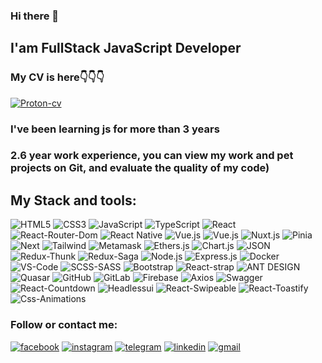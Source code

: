 ### Hi there 👋
## I'am FullStack JavaScript Developer

### My CV is here👇👇👇
[![Proton-cv](https://img.shields.io/badge/Proton_Nazar_CV-101e3f?style=for-the-badge&logo=&logoColor=B4068E)](https://nazarproton.github.io/resume/)


### I've been learning js for more than 3 years
### 2.6 year work experience, you can view my work and pet projects on Git, and evaluate the quality of my code)

## My Stack and tools:
![HTML5](https://img.shields.io/badge/HTML5-101e3f?style=for-the-badge&logo=html5)
![CSS3](https://img.shields.io/badge/CSS3-101e3f?style=for-the-badge&logo=CSS3)
![JavaScript](https://img.shields.io/badge/Java_Script-101e3f?style=for-the-badge&logo=javascript)
![TypeScript](https://img.shields.io/badge/Type_Script-101e3f?style=for-the-badge&logo=typescript)
![React](https://img.shields.io/badge/React-101e3f?style=for-the-badge&logo=React)
![React-Router-Dom](https://img.shields.io/badge/React_Router_Dom-101e3f?style=for-the-badge&logo=React)
![React Native](https://img.shields.io/badge/React_Native-101e3f?style=for-the-badge&logo=react)
![Vue.js](https://img.shields.io/badge/Vue.js-101e3f?style=for-the-badge&logo=vue.js)
![Vue.js](https://img.shields.io/badge/Vue.js-101e3f?style=for-the-badge&logo=vue.js)
![Nuxt.js](https://img.shields.io/badge/Nuxt.js-101e3f?style=for-the-badge&logo=nuxt.js)
![Pinia](https://img.shields.io/badge/Pinia-101e3f?style=for-the-badge&logo=vue.js)
![Next](https://img.shields.io/badge/Next-101e3f?style=for-the-badge&logo=Next.js)
![Tailwind](https://img.shields.io/badge/Tailwind-101e3f?style=for-the-badge&logo=TailwindCss)
![Metamask](https://img.shields.io/badge/Metamask.js-101e3f?style=for-the-badge&logo=Metamask.js)
![Ethers.js](https://img.shields.io/badge/Ethers.js-101e3f?style=for-the-badge&logo=EthersJs)
![Chart.js](https://img.shields.io/badge/Chart.js-101e3f?style=for-the-badge&logo=Chart.js)
![JSON](https://img.shields.io/badge/JSON-101e3f?style=for-the-badge&logo=JSON)
![Redux-Thunk](https://img.shields.io/badge/Redux_Thunk-101e3f?style=for-the-badge&logo=reduxsaga)
![Redux-Saga](https://img.shields.io/badge/Redux_Saga-101e3f?style=for-the-badge&logo=reduxsaga)
![Node.js](https://img.shields.io/badge/Node.js-101e3f?style=for-the-badge&logo=Node.js)
![Express.js](https://img.shields.io/badge/Express-101e3f?style=for-the-badge&logo=Express)
![Docker](https://img.shields.io/badge/Docker-101e3f?style=for-the-badge&logo=Docker)
![VS-Code](https://img.shields.io/badge/VS_Code-101e3f?style=for-the-badge&logo=VisualStudioCode)
![SCSS-SASS](https://img.shields.io/badge/SCSS_SASS-101e3f?style=for-the-badge&logo=Sass)
![Bootstrap](https://img.shields.io/badge/Bootstrap-101e3f?style=for-the-badge&logo=Bootstrap)
![React-strap](https://img.shields.io/badge/Reactstrap-101e3f?style=for-the-badge&logo=Reactstrap)
![ANT DESIGN](https://img.shields.io/badge/Ant_Design-101e3f?style=for-the-badge&logo=AntDesign)
![Quasar](https://img.shields.io/badge/Quasar-101e3f?style=for-the-badge&logo=vue.js)
![GitHub](https://img.shields.io/badge/GitHub-101e3f?style=for-the-badge&logo=GitHub)
![GitLab](https://img.shields.io/badge/GitLab-101e3f?style=for-the-badge&logo=GitLab)
![Firebase](https://img.shields.io/badge/Firebase-101e3f?style=for-the-badge&logo=Firebase)
![Axios](https://img.shields.io/badge/Axios-101e3f?style=for-the-badge&logo=Axios)
![Swagger](https://img.shields.io/badge/Swagger-101e3f?style=for-the-badge&logo=Swagger)
![React-Countdown](https://img.shields.io/badge/React_Countdown-101e3f?style=for-the-badge&logo=React_Countdown)
![Headlessui](https://img.shields.io/badge/Headlessui-101e3f?style=for-the-badge&logo=Headlessui)
![React-Swipeable](https://img.shields.io/badge/React_Swipeable-101e3f?style=for-the-badge&logo=React_Swipeable)
![React-Toastify](https://img.shields.io/badge/React_Toastify-101e3f?style=for-the-badge&logo=React_Toastify)
![Css-Animations](https://img.shields.io/badge/Css_Animations-101e3f?style=for-the-badge&logo=Css_Animations)



### Follow or contact me:
[![facebook](https://img.shields.io/badge/facebook-101e3f?style=for-the-badge&logo=facebook&logoColor=1195F5)](https://www.facebook.com/profile.php?id=100003877936384)
[![instagram](https://img.shields.io/badge/instagram-101e3f?style=for-the-badge&logo=instagram&logoColor=B4068E)](https://www.instagram.com/proton_n/)
[![telegram](https://img.shields.io/badge/telegram-101e3f?style=for-the-badge&logo=telegram&logoColor=B4068E)](https://t.me/proton_n)
[![linkedin](https://img.shields.io/badge/linkedin-101e3f?style=for-the-badge&logo=linkedin&logoColor=B4068E)](https://www.linkedin.com/in/nazarproton/)
[![gmail](https://img.shields.io/badge/gmail-101e3f?style=for-the-badge&logo=gmail&logoColor=B4068E)](https://mail.google.com/mail/u/0/#inbox?compose=CllgCJTNpzvFFJGdbJFwJjnZPtkGTrVmlxFTpKTVPhhjCBhcRshTTtvBrgxGgNNfWzzmWMjMJfg)










<!--
**NazarProton/NazarProton** is a ✨ _special_ ✨ repository because its `README.md` (this file) appears on your GitHub profile.

Here are some ideas to get you started:

- 🔭 I’m currently working on ...
- 🌱 I’m currently learning ...
- 👯 I’m looking to collaborate on ...
- 🤔 I’m looking for help with ...
- 💬 Ask me about ...
- 📫 How to reach me: ...
- 😄 Pronouns: ...
- ⚡ Fun fact: ...
-->
